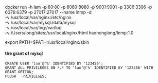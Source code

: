 docker run -h lam -p 80:80 -p 8080:8080 -p 9001:9001 -p 3306:3306 -p 6379:6379 -p 27017:27017 --name lnmp -d \
  -v /usr/local/var/nginx:/etc/nginx \
  -v /usr/local/var/mysql:/data/mysql \
  -v /usr/local/var/log:/var/log \
  -v /Users/long/sites:/usr/local/nginx/html haohonglong/lnmp:1.0


export PATH=$PATH:/usr/local/nginx/sbin


#### the grant of mysql
    CREATE USER 'lam'@'%' IDENTIFIED BY '123456';
    GRANT ALL PRIVILEGES ON *.* TO 'lam'@'%' IDENTIFIED BY '123456' WITH GRANT OPTION;
    FLUSH   PRIVILEGES;
